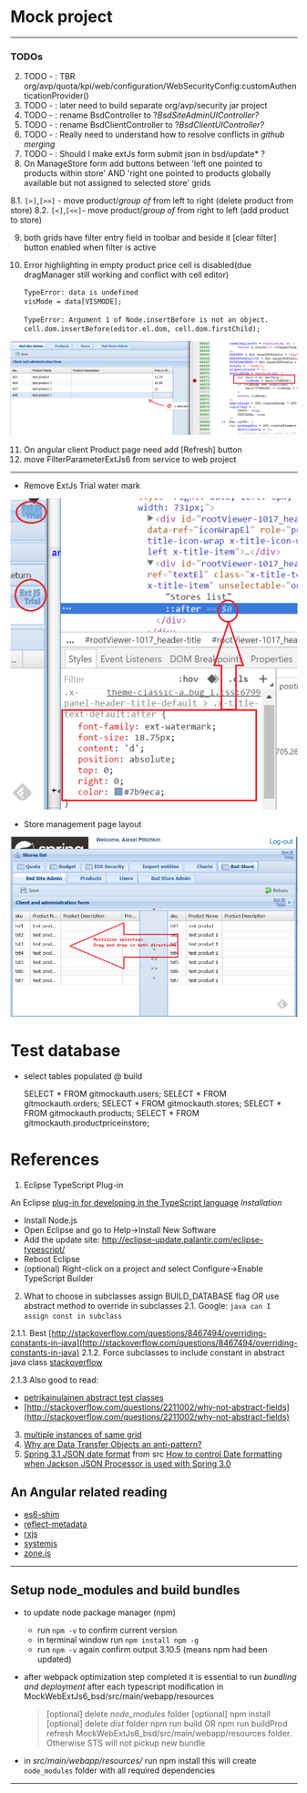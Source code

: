 # Mock project
---

### TODOs 

2. TODO - <AP>: TBR org/avp/quota/kpi/web/configuration/WebSecurityConfig:customAuthenticationProvider()
3. TODO - <AP>: later need to build separate org/avp/security jar project
4. TODO - <AP>: rename BsdController to ?_BsdSiteAdminUIController?_ 
5. TODO - <AP>: rename BsdClientController to ?_BsdClientUIController?_
6. TODO - <AP>: Really need to understand how to resolve conflicts in _github merging_ 
7. TODO - <AP>: Should I make extJs form submit json in bsd/update* ?
8. On ManageStore form add buttons between 'left one pointed to products within store' AND 'right one pointed to products globally available but not assigned to selected store' grids

8.1. `[>]`,`[>>]` - move product/_group of_ from left to right (delete product from store)
8.2. `[<]`,`[<<]`- move product/_group of_ from right to left (add product to store)

9. both grids have filter entry field in toolbar and beside it [clear filter] button enabled when filter is active
10. Error highlighting in empty product price cell is disabled(due dragManager still working and conflict with cell editor)
		
		TypeError: data is undefined
		visMode = data[VISMODE];
		
		TypeError: Argument 1 of Node.insertBefore is not an object.
		cell.dom.insertBefore(editor.el.dom, cell.dom.firstChild);

![Activate Cell Editor Error](Documents/ActivateCellEditorError.png)
	
11. On angular client Product page need add [Refresh] button 
12. move FilterParameterExtJs6 from service to web project

---

- Remove ExtJs Trial water mark

![water mark](Documents/ExtJsTrialWatermark.PNG)

- Store management page layout
 
![layout](Documents/AssignProductsToStore.PNG)

# Test database

- select tables populated @ build

	SELECT * FROM gitmockauth.users;
	SELECT * FROM gitmockauth.orders;
	SELECT * FROM gitmockauth.stores;
	SELECT * FROM gitmockauth.products;
	SELECT * FROM gitmockauth.productpriceinstore;


# References

1. Eclipse TypeScript Plug-in

An Eclipse [plug-in for developing in the TypeScript language](https://github.com/palantir/eclipse-typescript)
_Installation_

- Install Node.js
- Open Eclipse and go to Help->Install New Software
- Add the update site: http://eclipse-update.palantir.com/eclipse-typescript/
- Reboot Eclipse
- (optional) Right-click on a project and select Configure->Enable TypeScript Builder


2. What to choose in subclasses assign BUILD_DATABASE flag _OR_ use abstract method to override in subclasses
2.1. Google: `java can I assign const in subclass`

2.1.1. Best [http://stackoverflow.com/questions/8467494/overriding-constants-in-java](http://stackoverflow.com/questions/8467494/overriding-constants-in-java)
2.1.2. Force subclasses to include constant in abstract java class [stackoverflow](http://stackoverflow.com/questions/11896955/force-subclasses-to-include-constant-in-abstract-java-class)

2.1.3 Also good to read:

- [petrikainulainen abstract test classes](https://www.petrikainulainen.net/programming/testing/writing-clean-tests-it-starts-from-the-configuration/)
- [http://stackoverflow.com/questions/2211002/why-not-abstract-fields](http://stackoverflow.com/questions/2211002/why-not-abstract-fields)

3. [multiple instances of same grid](http://stackoverflow.com/questions/15777134/ext-js-multiple-instances-of-same-grid)
4. [Why are Data Transfer Objects an anti-pattern?](http://stackoverflow.com/questions/1440952/why-are-data-transfer-objects-an-anti-pattern)
5. [Spring 3.1 JSON date format](http://stackoverflow.com/questions/9038005/spring-3-1-json-date-format) from src [How to control Date formatting when Jackson JSON Processor is used with Spring 3.0](http://blog.seyfi.net/2010/03/how-to-control-date-formatting-when.html)

## An Angular related reading

- [es6-shim](http://stackoverflow.com/questions/35642223/angular2-why-do-we-need-the-es6-shim)
- [reflect-metadata](https://www.google.com/search?q=reflect-metadata+angular2&oq=reflect-metadata&aqs=chrome.4.69i57j0l5.6943j0j9&sourceid=chrome&ie=UTF-8)
- [rxjs](https://www.sitepoint.com/functional-reactive-programming-rxjs/)
- [systemjs](https://www.google.com/search?q=systemjs+vs+webpack&oq=systemjs&aqs=chrome.1.69i57j0l5.6671j0j7&sourceid=chrome&ie=UTF-8)
- [zone.js](https://medium.com/@MertzAlertz/what-the-hell-is-zone-js-and-why-is-it-in-my-angular-2-6ff28bcf943e#.fepfp1ads)


---

## Setup node_modules and build bundles

- to update node package manager (npm) 

	- run `npm -v` to confirm current version  
	- in terminal window run `npm install npm -g`
	- run `npm -v` again confirm output 3.10.5 (means npm had been updated)

- after webpack optimization step completed it is essential to run _bundling and deployment_ after each typescript modification in MockWebExtJs6_bsd/src/main/webapp/resources

	>[optional] delete _node_modules_ folder
	>[optional] npm install
	>[optional] delete _dist_ folder
	>npm run build
	OR
	>npm run buildProd
	>refresh MockWebExtJs6_bsd/src/main/webapp/resources folder. Otherwise STS will not pickup new bundle 


- in _src/main/webapp/resources/_ run npm install this will create `node_modules` folder with all required dependencies

---
